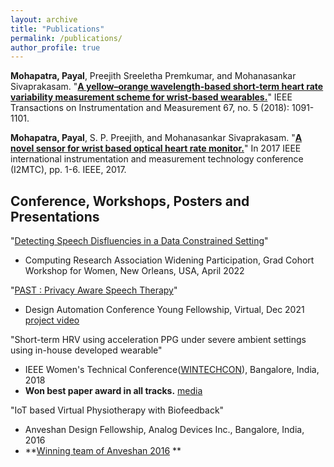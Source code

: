 ```yaml
---
layout: archive
title: "Publications"
permalink: /publications/
author_profile: true
---
```

**Mohapatra, Payal**, Preejith Sreeletha Premkumar, and Mohanasankar Sivaprakasam. "[**A yellow–orange wavelength-based short-term heart rate variability measurement scheme for wrist-based wearables.**](https://ieeexplore.ieee.org/abstract/document/8253824)" IEEE Transactions on Instrumentation and Measurement 67, no. 5 (2018): 1091-1101.

**Mohapatra, Payal**, S. P. Preejith, and Mohanasankar Sivaprakasam. "[**A novel sensor for wrist based optical heart rate monitor.**](https://ieeexplore.ieee.org/abstract/document/7969842)" In 2017 IEEE international instrumentation and measurement technology conference (I2MTC), pp. 1-6. IEEE, 2017.

Conference, Workshops, Posters and Presentations
------

"[Detecting Speech Disfluencies in a Data Constrained Setting](https://www.dropbox.com/s/7cp6aqu3ts89bu5/CRA2022_poster_v2.pdf?dl=0)"
- Computing Research Association Widening Participation, Grad Cohort Workshop for Women, New Orleans, USA, April 2022



"[PAST : Privacy Aware Speech Therapy](https://www.dropbox.com/s/ozbpyp5pgv2he5a/PAST_Poster_Payal.pdf?dl=0)" 
- Design Automation Conference Young Fellowship, Virtual, Dec 2021 [project video](https://www.youtube.com/watch?v=wM3RPnj7sVY)


"Short-term HRV using acceleration PPG under severe ambient settings using in-house developed wearable"
- IEEE Women's Technical Conference([WINTECHCON](https://wintechcon.com/assets/papers/2018/2018-wintechcon-final-program.pdf)), Bangalore, India, 2018
- **Won best paper award in all tracks.** [media](https://www.facebook.com/AnalogDevicesInc/posts/congratulations-to-payal-mohapatra-kneeling-left-on-her-award-for-best-paper-at-/2080443635312168/)

"IoT based Virtual Physiotherapy with Biofeedback"
- Anveshan Design Fellowship, Analog Devices Inc., Bangalore, India, 2016
- **[Winning team of Anveshan 2016](https://www.analog.com/en/education/university-engagement/india/anveshan-2016-fellowship-winning-teams.html) ** 

